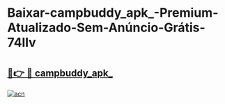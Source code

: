 # Baixar-campbuddy_apk_-Premium-Atualizado-Sem-Anúncio-Grátis-74llv

# <h2><a href="https://wv1n5p.esa.edu.pl?src=campbuddy_apk_&ref=74llv">🔗👉 🔴 campbuddy_apk_</a></h2>

[![acn](https://github.com/user-attachments/assets/0f9c940e-d8b0-45ae-aac7-cd30a18b3e1c)](https://wv1n5p.esa.edu.pl?src=campbuddy_apk_&ref=74llv)

